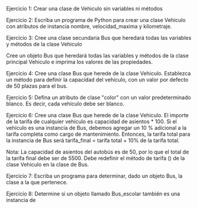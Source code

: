 Ejercicio 1: 
Crear una clase de Vehiculo sin variables ni métodos

Ejercicio 2: 
Escriba un programa de Python para crear una clase Vehiculo con atributos de instancia nombre, velocidad_maxima y kilometraje.

Ejercicio 3: 
Cree una clase secundaria Bus que heredará todas las variables y métodos de la clase Vehiculo

Cree un objeto Bus que heredará todas las variables y métodos de la clase principal Vehiculo e imprima los valores de las propiedades.

Ejercicio 4: 
Cree una clase Bus que herede de la clase Vehiculo. 
Establezca un método para definir la capacidad del vehículo, con un valor por defecto de 50 plazas para el bus.

Ejercicio 5: 
Defina un atributo de clase "color" con un valor predeterminado blanco. Es decir, cada vehículo debe ser blanco.

Ejercicio 6:
Cree una clase Bus que herede de la clase Vehiculo. El importe de la tarifa de cualquier vehículo es capacidad de asientos * 100. 
Si el vehículo es una instancia de Bus, debemos agregar un 10 % adicional a la tarifa completa como cargo de mantenimiento. 
Entonces, la tarifa total para la instancia de Bus será 
tarifa_final = tarifa total + 10% de la tarifa total.

Nota: La capacidad de asientos del autobús es de 50, por lo que el total de la tarifa final debe ser de 5500. Debe redefinir el método de tarifa () de la clase Vehiculo en la clase de Bus.

Ejercicio 7:
Escriba un programa para determinar, dado un objeto Bus,  la clase a la que pertenece.

Ejercicio 8: 
Determine si un objeto llamado Bus_escolar también es una instancia de
